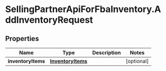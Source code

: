 # SellingPartnerApiForFbaInventory.AddInventoryRequest

## Properties
Name | Type | Description | Notes
------------ | ------------- | ------------- | -------------
**inventoryItems** | [**InventoryItems**](InventoryItems.md) |  | [optional] 


